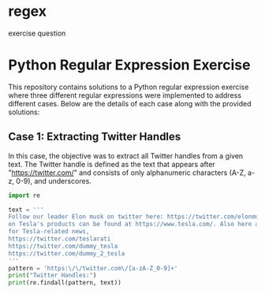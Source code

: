 # regex
exercise question
# Python Regular Expression Exercise

This repository contains solutions to a Python regular expression exercise where three different regular expressions were implemented to address different cases. Below are the details of each case along with the provided solutions:

## Case 1: Extracting Twitter Handles

In this case, the objective was to extract all Twitter handles from a given text. The Twitter handle is defined as the text that appears after "https://twitter.com/" and consists of only alphanumeric characters (A-Z, a-z, 0-9), and underscores.

```python
import re

text = '''
Follow our leader Elon musk on twitter here: https://twitter.com/elonmusk, more information 
on Tesla's products can be found at https://www.tesla.com/. Also here are leading influencers 
for Tesla-related news,
https://twitter.com/teslarati
https://twitter.com/dummy_tesla
https://twitter.com/dummy_2_tesla
'''
pattern = 'https:\/\/twitter.com\/[a-zA-Z_0-9]+'
print("Twitter Handles:")
print(re.findall(pattern, text))
